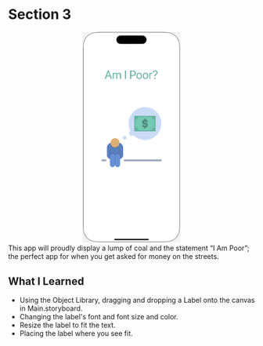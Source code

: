 
# Section 3

<div style="text-align: center;"><img src="https://github.com/ensonal/iOS-Angela-Challenge/blob/main/Section%203/section%203%20frame.png?raw=true" width="200" alt="App Frame" /></div>
This app will proudly display a lump of coal and the statement “I Am Poor”; the perfect app for when you get asked for money on the streets.




## What I Learned

- Using the Object Library, dragging and dropping a Label onto the canvas in Main.storyboard.
- Changing the label's font and font size and color.
- Resize the label to fit the text.
- Placing the label where you see fit.

